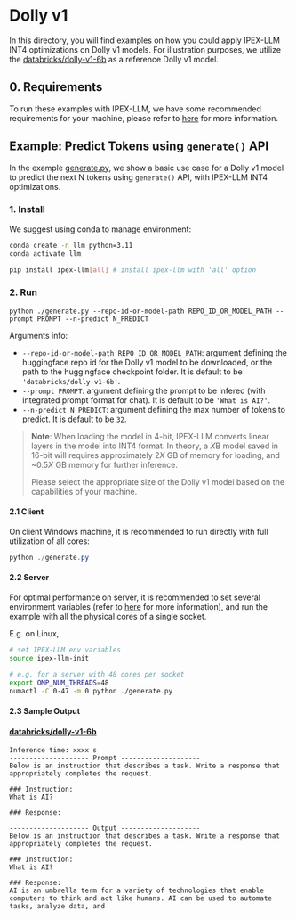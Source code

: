 # Dolly v1
In this directory, you will find examples on how you could apply IPEX-LLM INT4 optimizations on Dolly v1 models. For illustration purposes, we utilize the [databricks/dolly-v1-6b](https://huggingface.co/databricks/dolly-v1-6b) as a reference Dolly v1 model.

## 0. Requirements
To run these examples with IPEX-LLM, we have some recommended requirements for your machine, please refer to [here](../README.md#recommended-requirements) for more information.

## Example: Predict Tokens using `generate()` API
In the example [generate.py](./generate.py), we show a basic use case for a Dolly v1 model to predict the next N tokens using `generate()` API, with IPEX-LLM INT4 optimizations.
### 1. Install
We suggest using conda to manage environment:
```bash
conda create -n llm python=3.11
conda activate llm

pip install ipex-llm[all] # install ipex-llm with 'all' option
```

### 2. Run
```
python ./generate.py --repo-id-or-model-path REPO_ID_OR_MODEL_PATH --prompt PROMPT --n-predict N_PREDICT
```

Arguments info:
- `--repo-id-or-model-path REPO_ID_OR_MODEL_PATH`: argument defining the huggingface repo id for the Dolly v1 model to be downloaded, or the path to the huggingface checkpoint folder. It is default to be `'databricks/dolly-v1-6b'`.
- `--prompt PROMPT`: argument defining the prompt to be infered (with integrated prompt format for chat). It is default to be `'What is AI?'`.
- `--n-predict N_PREDICT`: argument defining the max number of tokens to predict. It is default to be `32`.

> **Note**: When loading the model in 4-bit, IPEX-LLM converts linear layers in the model into INT4 format. In theory, a *X*B model saved in 16-bit will requires approximately 2*X* GB of memory for loading, and ~0.5*X* GB memory for further inference.
>
> Please select the appropriate size of the Dolly v1 model based on the capabilities of your machine.

#### 2.1 Client
On client Windows machine, it is recommended to run directly with full utilization of all cores:
```powershell
python ./generate.py 
```

#### 2.2 Server
For optimal performance on server, it is recommended to set several environment variables (refer to [here](../README.md#best-known-configuration-on-linux) for more information), and run the example with all the physical cores of a single socket.

E.g. on Linux,
```bash
# set IPEX-LLM env variables
source ipex-llm-init

# e.g. for a server with 48 cores per socket
export OMP_NUM_THREADS=48
numactl -C 0-47 -m 0 python ./generate.py
```

#### 2.3 Sample Output
#### [databricks/dolly-v1-6b](https://huggingface.co/databricks/dolly-v1-6b)
```log
Inference time: xxxx s
-------------------- Prompt --------------------
Below is an instruction that describes a task. Write a response that appropriately completes the request.

### Instruction:
What is AI?

### Response:

-------------------- Output --------------------
Below is an instruction that describes a task. Write a response that appropriately completes the request.

### Instruction:
What is AI?

### Response:
AI is an umbrella term for a variety of technologies that enable computers to think and act like humans. AI can be used to automate tasks, analyze data, and
```
